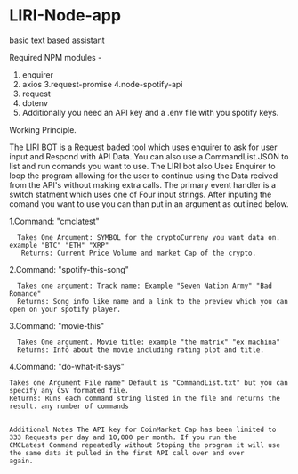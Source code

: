 # LIRI-Node-app
basic text based assistant

Required NPM modules - 

 1. enquirer
 2. axios
 3.request-promise
 4.node-spotify-api
 5. request
 6. dotenv
 7. Additionally you need an API key and a .env file with you spotify keys.


Working Principle.

The LIRI BOT is a Request baded tool which uses enquirer to ask for user input and Respond with API Data. You can also use a
CommandList.JSON to list and run comands you want to use. The LIRI bot also Uses Enquirer to loop the program allowing for the 
user to continue using the Data recived from the API's without making extra calls. The primary event handler is a switch statment
which uses one of Four input strings. After inputing the comand you want to use you can than put in an argument as outlined below.

  1.Command: "cmclatest"
  
  
      Takes One Argument: SYMBOL for the cryptoCurreny you want data on. example "BTC" "ETH" "XRP"
       Returns: Current Price Volume and market Cap of the crypto.
       
       
  2.Command: "spotify-this-song"
  
  
      Takes one argument: Track name: Example "Seven Nation Army" "Bad Romance"
      Returns: Song info like name and a link to the preview which you can open on your spotify player.
      
      
  3.Command: "movie-this"
  
  
      Takes One argument. Movie title: example "the matrix" "ex machina"
      Returns: Info about the movie including rating plot and title.
      
      
  4.Command: "do-what-it-says"
  
  
    Takes one Argument File name" Default is "CommandList.txt" but you can specify any CSV formated file.
    Returns: Runs each command string listed in the file and returns the result. any number of commands
    
    
    Additional Notes The API key for CoinMarket Cap has been limited to 333 Requests per day and 10,000 per month. If you run the 
    CMCLatest Command repeatedly without Stoping the program it will use the same data it pulled in the first API call over and over
    again. 
